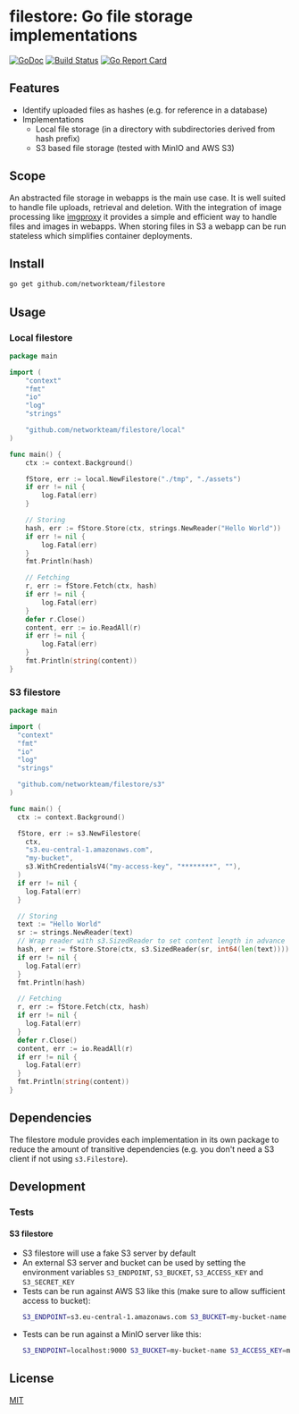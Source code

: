 # filestore: Go file storage implementations

[![GoDoc](https://godoc.org/github.com/networkteam/filestore?status.svg)](https://godoc.org/github.com/networkteam/filestore)
[![Build Status](https://github.com/networkteam/filestore/workflows/run%20tests/badge.svg)](https://github.com/networkteam/filestore/actions?workflow=run%20tests)
[![Go Report Card](https://goreportcard.com/badge/github.com/networkteam/filestore)](https://goreportcard.com/report/github.com/networkteam/filestore)

## Features

* Identify uploaded files as hashes (e.g. for reference in a database)
* Implementations
  * Local file storage (in a directory with subdirectories derived from hash prefix)
  * S3 based file storage (tested with MinIO and AWS S3)

## Scope

An abstracted file storage in webapps is the main use case.
It is well suited to handle file uploads, retrieval and deletion.
With the integration of image processing like [imgproxy](https://imgproxy.net/) it provides a simple and efficient way to handle files and images in webapps.
When storing files in S3 a webapp can be run stateless which simplifies container deployments. 

## Install

```sh
go get github.com/networkteam/filestore
```

## Usage

### Local filestore

```go
package main

import (
	"context"
	"fmt"
	"io"
	"log"
	"strings"

	"github.com/networkteam/filestore/local"
)

func main() {
	ctx := context.Background()

	fStore, err := local.NewFilestore("./tmp", "./assets")
	if err != nil {
		log.Fatal(err)
	}

	// Storing
	hash, err := fStore.Store(ctx, strings.NewReader("Hello World"))
	if err != nil {
		log.Fatal(err)
	}
	fmt.Println(hash)

	// Fetching
	r, err := fStore.Fetch(ctx, hash)
	if err != nil {
		log.Fatal(err)
	}
	defer r.Close()
	content, err := io.ReadAll(r)
	if err != nil {
		log.Fatal(err)
	}
	fmt.Println(string(content))
}
```

### S3 filestore

```go
package main

import (
  "context"
  "fmt"
  "io"
  "log"
  "strings"

  "github.com/networkteam/filestore/s3"
)

func main() {
  ctx := context.Background()

  fStore, err := s3.NewFilestore(
    ctx,
    "s3.eu-central-1.amazonaws.com",
    "my-bucket",
    s3.WithCredentialsV4("my-access-key", "********", ""),
  )
  if err != nil {
    log.Fatal(err)
  }

  // Storing
  text := "Hello World"
  sr := strings.NewReader(text)
  // Wrap reader with s3.SizedReader to set content length in advance
  hash, err := fStore.Store(ctx, s3.SizedReader(sr, int64(len(text))))
  if err != nil {
    log.Fatal(err)
  }
  fmt.Println(hash)

  // Fetching
  r, err := fStore.Fetch(ctx, hash)
  if err != nil {
    log.Fatal(err)
  }
  defer r.Close()
  content, err := io.ReadAll(r)
  if err != nil {
    log.Fatal(err)
  }
  fmt.Println(string(content))
}
```

## Dependencies

The filestore module provides each implementation in its own package to reduce the amount of transitive dependencies (e.g. you don't need a S3 client if not using `s3.Filestore`).

## Development

### Tests

#### S3 filestore

* S3 filestore will use a fake S3 server by default
* An external S3 server and bucket can be used by setting the environment variables `S3_ENDPOINT`, `S3_BUCKET`, `S3_ACCESS_KEY` and `S3_SECRET_KEY`
* Tests can be run against AWS S3 like this (make sure to allow sufficient access to bucket):
    ```sh
    S3_ENDPOINT=s3.eu-central-1.amazonaws.com S3_BUCKET=my-bucket-name S3_ACCESS_KEY=my-access-key S3_SECRET_KEY=******** go test
    ```
* Tests can be run against a MinIO server like this:
    ```sh
    S3_ENDPOINT=localhost:9000 S3_BUCKET=my-bucket-name S3_ACCESS_KEY=my-access-key S3_SECRET_KEY=******** go test
    ```

## License

[MIT](./LICENSE)
